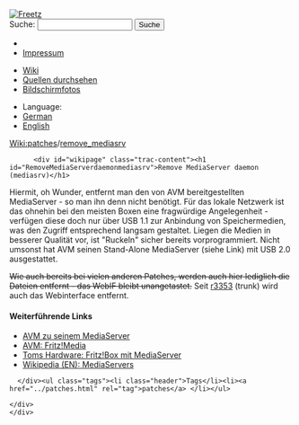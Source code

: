 <!DOCTYPE html PUBLIC "-//W3C//DTD XHTML 1.0 Strict//EN" "http://www.w3.org/TR/xhtml1/DTD/xhtml1-strict.dtd">
<html xmlns="http://www.w3.org/1999/xhtml">

  <head>
    <title>
      patches/remove_mediasrv – Freetz
    </title>
      <meta http-equiv="Content-Type" content="text/html; charset=UTF-8" />
      <meta http-equiv="X-UA-Compatible" content="IE=edge" />
    <!--[if IE]><script type="text/javascript">
      if (/^#__msie303:/.test(window.location.hash))
        window.location.replace(window.location.hash.replace(/^#__msie303:/, '#'));
    </script><![endif]-->
        <link rel="search" href="/search" />
        <link rel="help" href="../TracGuide.html" />
        <link rel="alternate" href="remove_mediasrv%3Fformat=txt" type="text/x-trac-wiki" title="Reiner Text" />
        <link rel="up" href="../patches.html" title="Übergeordnete Wiki-Seite anzeigen" />
        <link rel="start" href="/wiki" />
        <link rel="stylesheet" href="../../chrome/common/css/trac.css" type="text/css" /><link rel="stylesheet" href="../../chrome/common/css/wiki.css" type="text/css" /><link rel="stylesheet" href="../../chrome/wikiextras/css/phrases.css" type="text/css" /><link rel="stylesheet" href="../../chrome/wikiextras/css/boxes.css" type="text/css" /><link rel="stylesheet" href="../../chrome/wikiextras/css/boxes-300.css" type="text/css" /><link rel="stylesheet" href="../../chrome/wikiextras/css/boxes-narrow-toc.css" type="text/css" /><link rel="stylesheet" href="../../wikicss.css" type="text/css" /><link rel="stylesheet" href="../../chrome/tags/css/tractags.css" type="text/css" /><link rel="stylesheet" href="../../chrome/wikinegotiator/css/langmenu-ctxnav.css" type="text/css" />
        <link rel="shortcut icon" href="/favicon.ico" type="image/x-icon" />
        <link rel="icon" href="/favicon.ico" type="image/x-icon" />
      <link type="application/opensearchdescription+xml" rel="search" href="/search/opensearch" title="Freetz durchsuchen" />
      <script type="text/javascript" charset="utf-8" src="../../chrome/common/js/jquery.js"></script>
      <script type="text/javascript" charset="utf-8" src="../../chrome/common/js/babel.js"></script>
      <script type="text/javascript" charset="utf-8" src="../../chrome/common/js/messages/de.js"></script>
      <script type="text/javascript" charset="utf-8" src="../../chrome/common/js/trac.js"></script>
      <script type="text/javascript" charset="utf-8" src="../../chrome/common/js/search.js"></script>
      <script type="text/javascript" charset="utf-8" src="../../chrome/common/js/folding.js"></script>
    <script type="text/javascript">
      jQuery(document).ready(function($) {
        $("#content").find("h1,h2,h3,h4,h5,h6").addAnchor(_("Link to this section"));
        $("#content").find(".wikianchor").each(function() {
          $(this).addAnchor(babel.format(_("Link to #%(id)s"), {id: $(this).attr('id')}));
        });
        $(".foldable").enableFolding(true, true);
      });
    </script>
  </head>
  <body>
    <div id="banner">
      <div id="header">
        <a id="logo" href="/wiki"><img src="../../chrome/common/freetz_motd.png" alt="Freetz" /></a>
      </div>
      <form id="search" action="https://www.google.com/search" method="get" onsubmit="; this.elements.namedItem('q').value = this.elements.namedItem('oq').value + ' site:freetz.github.io'">
        <div>
          <label for="proj-search">Suche:</label>
          <input type="text" id="proj-search" name="oq" size="18" value="" />
          <input type="hidden" name="q" value="" />
          <input type="submit" value="Suche" />
        </div>
      </form>
      <div id="metanav" class="nav">
    <ul>
      <li class="first"><li class="last"><a href="../Impressum.html">Impressum</a></li>
    </ul>
  </div>
    </div>
    <div id="mainnav" class="nav">
    <ul>
      <li class="first active"><a href="/wiki">Wiki</a></li><li><a href="https://github.com/Freetz-NG/freetz-ng/commits/master">Quellen durchsehen</a></li><li class="last"><a href="/screenshots">Bildschirmfotos</a></li>
    </ul>
  </div>
    <div id="langmenu"><ul><li class="first"><span title="Select a language of wiki content">Language:</span></li><li class=" active"><a class="" href="remove_mediasrv.html" title="displaying language (default)">German</a></li><li class=" last"><a class=" notexist" href="/wiki/patches/remove_mediasrv.en" title="(not available)">English</a></li></ul></div><p /><div id="main">
      <div id="pagepath" class="noprint">
  <a class="pathentry first" title="Zeige WikiStart an" href="/wiki">Wiki:</a><a class="pathentry" href="../patches.html" title="Zeige patches an">patches</a><span class="pathentry sep">/</span><a class="pathentry" href="remove_mediasrv.html" title="Zeige patches/remove_mediasrv an">remove_mediasrv</a>
</div>
    <div id="content" class="wiki">
      <div class="wikipage searchable">

          <div id="wikipage" class="trac-content"><h1 id="RemoveMediaServerdaemonmediasrv">Remove MediaServer daemon (mediasrv)</h1>
<p>
Hiermit, oh Wunder, entfernt man den von AVM bereitgestellten MediaServer - so man ihn denn nicht benötigt. Für das lokale Netzwerk ist das ohnehin bei den meisten Boxen eine fragwürdige Angelegenheit - verfügen diese doch nur über USB 1.1 zur Anbindung von Speichermedien, was den Zugriff entsprechend langsam gestaltet. Liegen die Medien in besserer Qualität vor, ist "Ruckeln" sicher bereits vorprogrammiert. Nicht umsonst hat AVM seinen Stand-Alone MediaServer (siehe Link) mit USB 2.0 ausgestattet.
</p>
<p>
<del>Wie auch bereits bei vielen anderen Patches, werden auch hier lediglich die Dateien entfernt - das WebIF bleibt unangetastet.</del>
Seit <a class="changeset" href="/changeset/3353" title="netsnmp: use modlib functions for init script">r3353</a> (trunk) wird auch das Webinterface entfernt.
</p>
<h4 id="WeiterführendeLinks">Weiterführende Links</h4>
<ul><li><a class="ext-link" href="http://www.avm.de/de/News/artikel/portal-artikel/tipp_der_woche/79_musikbox.html"><span class="icon">​</span>AVM zu seinem MediaServer</a>
</li><li><a class="ext-link" href="http://www.avm.de/de/Produkte/FRITZ_Media/FRITZ_Media/index.php"><span class="icon">​</span>AVM: Fritz!Media</a>
</li><li><a class="ext-link" href="http://www.tomshardware.com/de/Fritz-3270-WLAN-Repeater-N-G-AVM-Mediaserver,news-240627.html"><span class="icon">​</span>Toms Hardware: Fritz!Box mit MediaServer</a>
</li><li><a class="ext-link" href="http://en.wikipedia.org/wiki/UPnP_AV_MediaServers"><span class="icon">​</span>Wikipedia (EN): MediaServers</a>
</li></ul></div>

      </div><ul class="tags"><li class="header">Tags</li><li><a href="../patches.html" rel="tag">patches</a> </li></ul>

    </div>
    </div>
  </body>
</html>
